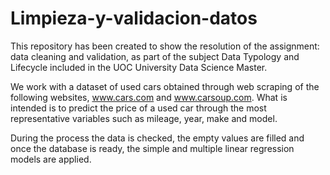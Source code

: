 # Limpieza-y-validacion-datos
This repository has been created to show the resolution of the assignment: data cleaning and validation, as part of the subject Data Typology and Lifecycle included in the UOC University Data Science Master.

We work with a dataset of used cars obtained through web scraping of the following websites, www.cars.com and www.carsoup.com. What is intended is to predict the price of a used car through the most representative variables such as mileage, year, make and model.

During the process the data is checked, the empty values are filled and once the database is ready, the simple and multiple linear regression models are applied.
